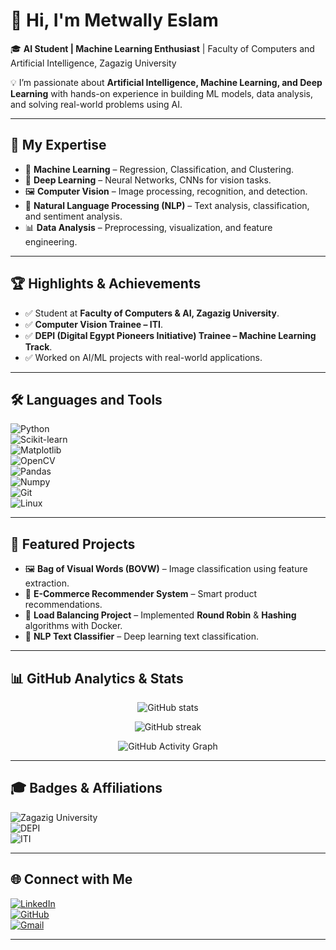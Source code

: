 # 👋 Hi, I'm **Metwally Eslam**  

🎓 **AI Student | Machine Learning Enthusiast** | Faculty of Computers and Artificial Intelligence, Zagazig University  

💡 I’m passionate about **Artificial Intelligence, Machine Learning, and Deep Learning** with hands-on experience in building ML models, data analysis, and solving real-world problems using AI.  

---

## 🔬 My Expertise
- 🤖 **Machine Learning** – Regression, Classification, and Clustering.  
- 🧠 **Deep Learning** – Neural Networks, CNNs for vision tasks.  
- 🖼 **Computer Vision** – Image processing, recognition, and detection.  
- 📝 **Natural Language Processing (NLP)** – Text analysis, classification, and sentiment analysis.  
- 📊 **Data Analysis** – Preprocessing, visualization, and feature engineering.  

---

## 🏆 Highlights & Achievements
- ✅ Student at **Faculty of Computers & AI, Zagazig University**.  
- ✅ **Computer Vision Trainee – ITI**.  
- ✅ **DEPI (Digital Egypt Pioneers Initiative) Trainee – Machine Learning Track**.  
- ✅ Worked on AI/ML projects with real-world applications.  

---

## 🛠️ Languages and Tools
![Python](https://img.shields.io/badge/Python-3776AB?style=for-the-badge&logo=python&logoColor=white)  
![Scikit-learn](https://img.shields.io/badge/Scikit--learn-F7931E?style=for-the-badge&logo=scikitlearn&logoColor=white)  
![Matplotlib](https://img.shields.io/badge/Matplotlib-11557c?style=for-the-badge&logo=plotly&logoColor=white)  
![OpenCV](https://img.shields.io/badge/OpenCV-27338e?style=for-the-badge&logo=opencv&logoColor=white)  
![Pandas](https://img.shields.io/badge/Pandas-150458?style=for-the-badge&logo=pandas&logoColor=white)  
![Numpy](https://img.shields.io/badge/Numpy-013243?style=for-the-badge&logo=numpy&logoColor=white)  
![Git](https://img.shields.io/badge/Git-F05032?style=for-the-badge&logo=git&logoColor=white)  
![Linux](https://img.shields.io/badge/Linux-FCC624?style=for-the-badge&logo=linux&logoColor=black)  

---

## 📌 Featured Projects
- 🖼 **Bag of Visual Words (BOVW)** – Image classification using feature extraction.  
- 🛒 **E-Commerce Recommender System** – Smart product recommendations.  
- 🔁 **Load Balancing Project** – Implemented **Round Robin** & **Hashing** algorithms with Docker.  
- 🤖 **NLP Text Classifier** – Deep learning text classification.  

---

## 📊 GitHub Analytics & Stats  

<p align="center">
  <img src="https://github-readme-stats.vercel.app/api?username=metwally-ai&show_icons=true&theme=radical" alt="GitHub stats" />
</p>

<p align="center">
  <img src="https://github-readme-streak-stats.herokuapp.com/?user=metwally-ai&theme=radical" alt="GitHub streak" />
</p>

<p align="center">
  <img src="https://github-readme-activity-graph.vercel.app/graph?username=metwally-ai&theme=radical" alt="GitHub Activity Graph" />
</p>

---

## 🎓 Badges & Affiliations
![Zagazig University](https://img.shields.io/badge/Zagazig%20University-006400?style=for-the-badge&logo=graduation-cap&logoColor=white)  
![DEPI](https://img.shields.io/badge/Digital%20Egypt%20Pioneers%20(DEPI)-0A66C2?style=for-the-badge&logo=microsoftacademic&logoColor=white)  
![ITI](https://img.shields.io/badge/ITI%20-%20Computer%20Vision-CC0000?style=for-the-badge&logo=ibm&logoColor=white)  

---

## 🌐 Connect with Me
[![LinkedIn](https://img.shields.io/badge/LinkedIn-blue?style=for-the-badge&logo=linkedin)](https://linkedin.com/in/metwally-eslam-398098283)  
[![GitHub](https://img.shields.io/badge/GitHub-black?style=for-the-badge&logo=github)](https://github.com/MetwallyEslam21)  
[![Gmail](https://img.shields.io/badge/Email-red?style=for-the-badge&logo=gmail)](mailto:metwallyeslam40@gmail.com)  

---
